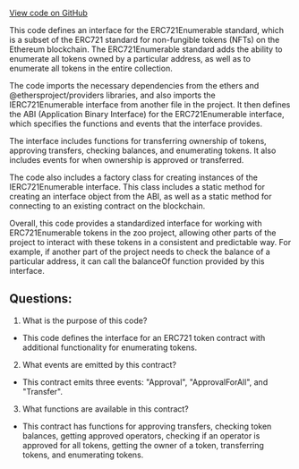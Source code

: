[View code on GitHub](zoo-labs/zoo/blob/master/contracts/types/factories/IERC721Enumerable__factory.ts)

This code defines an interface for the ERC721Enumerable standard, which is a subset of the ERC721 standard for non-fungible tokens (NFTs) on the Ethereum blockchain. The ERC721Enumerable standard adds the ability to enumerate all tokens owned by a particular address, as well as to enumerate all tokens in the entire collection.

The code imports the necessary dependencies from the ethers and @ethersproject/providers libraries, and also imports the IERC721Enumerable interface from another file in the project. It then defines the ABI (Application Binary Interface) for the ERC721Enumerable interface, which specifies the functions and events that the interface provides.

The interface includes functions for transferring ownership of tokens, approving transfers, checking balances, and enumerating tokens. It also includes events for when ownership is approved or transferred.

The code also includes a factory class for creating instances of the IERC721Enumerable interface. This class includes a static method for creating an interface object from the ABI, as well as a static method for connecting to an existing contract on the blockchain.

Overall, this code provides a standardized interface for working with ERC721Enumerable tokens in the zoo project, allowing other parts of the project to interact with these tokens in a consistent and predictable way. For example, if another part of the project needs to check the balance of a particular address, it can call the balanceOf function provided by this interface.
## Questions: 
 1. What is the purpose of this code?
- This code defines the interface for an ERC721 token contract with additional functionality for enumerating tokens.

2. What events are emitted by this contract?
- This contract emits three events: "Approval", "ApprovalForAll", and "Transfer".

3. What functions are available in this contract?
- This contract has functions for approving transfers, checking token balances, getting approved operators, checking if an operator is approved for all tokens, getting the owner of a token, transferring tokens, and enumerating tokens.